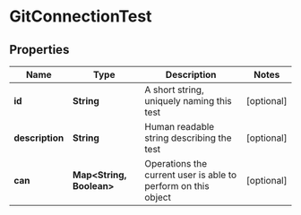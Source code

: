 # GitConnectionTest

## Properties
Name | Type | Description | Notes
------------ | ------------- | ------------- | -------------
**id** | **String** | A short string, uniquely naming this test |  [optional]
**description** | **String** | Human readable string describing the test |  [optional]
**can** | **Map&lt;String, Boolean&gt;** | Operations the current user is able to perform on this object |  [optional]
